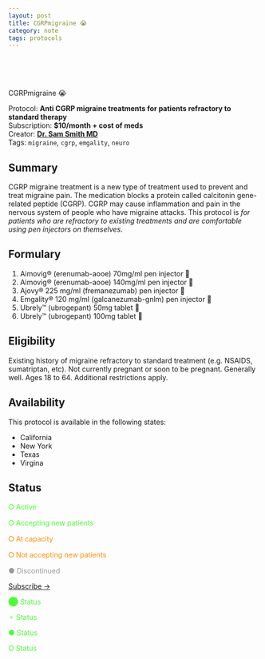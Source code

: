 ```yaml
---
layout: post
title: CGRPmigraine 😭
category: note
tags: protocols
---
```

<br>
<br>
<br>
<p class="largetype">CGRPmigraine 😭 </p>

Protocol: **Anti CGRP migraine treatments for patients refractory to standard therapy**  
Subscription: **$10/month + cost of meds**    
Creator: **[Dr. Sam Smith MD](https://github.com/sparanoid/almace-scaffolding)**  
Tags: `migraine`, `cgrp`, `emgality`, `neuro`  

## Summary

CGRP migraine treatment is a new type of treatment used to prevent and treat migraine pain. The medication blocks a protein called calcitonin gene-related peptide (CGRP). CGRP may cause inflammation and pain in the nervous system of people who have migraine attacks. This protocol is *for patients who are refractory to existing treatments and are comfortable using pen injectors on themselves*.

## Formulary 

1. Aimovig® (erenumab-aooe) 70mg/ml pen injector 💉
2. Aimovig® (erenumab-aooe) 140mg/ml pen injector 💉
3. Ajovy® 225 mg/ml (fremanezumab) pen injector 💉
4. Emgality® 120 mg/ml (galcanezumab-gnlm) pen injector 💉
5. Ubrely™ (ubrogepant) 50mg tablet 💊
6. Ubrely™ (ubrogepant) 100mg tablet 💊

## Eligibility 

Existing history of migraine refractory to standard treatment (e.g. NSAIDS, sumatriptan, etc). Not currently pregnant or soon to be pregnant. Generally well. Ages 18 to 64. Additional restrictions apply. 

## Availability

This protocol is available in the following states:

- California
- New York
- Texas
- Virgina

## Status

<p style="color: #4AFF33">⭘ Active</p>

<p style="color: #4AFF33">⭘ Accepting new patients</p>

<p style="color: #fc9003">⭘ At capacity</p>

<p style="color: #fc9003">⭘ Not accepting new patients</p>

<p style="color: #999999">● Discontinued</p>

<p class="largetype">
  <a href="{{ '/getting-started.html' | relative_url }}">Subscribe →</a>
</p>

<p style="color: #4AFF33">⬤ Status</p>

<p style="color: #4AFF33">⚬ Status</p>

<p style="color: #4AFF33">● Status</p>

<p style="color: #4AFF33">⭘ Status</p>
